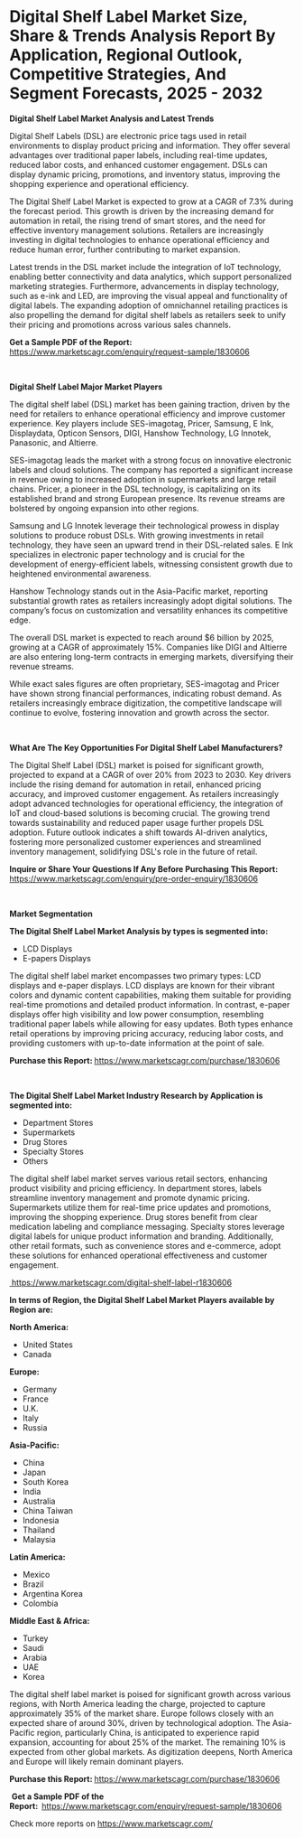 <p><h1>Digital Shelf Label Market Size, Share & Trends Analysis Report By Application, Regional Outlook, Competitive Strategies, And Segment Forecasts, 2025 - 2032</h1></p><p><strong>Digital Shelf Label Market Analysis and Latest Trends</strong></p>
<p><p>Digital Shelf Labels (DSL) are electronic price tags used in retail environments to display product pricing and information. They offer several advantages over traditional paper labels, including real-time updates, reduced labor costs, and enhanced customer engagement. DSLs can display dynamic pricing, promotions, and inventory status, improving the shopping experience and operational efficiency.</p><p>The Digital Shelf Label Market is expected to grow at a CAGR of 7.3% during the forecast period. This growth is driven by the increasing demand for automation in retail, the rising trend of smart stores, and the need for effective inventory management solutions. Retailers are increasingly investing in digital technologies to enhance operational efficiency and reduce human error, further contributing to market expansion. </p><p>Latest trends in the DSL market include the integration of IoT technology, enabling better connectivity and data analytics, which support personalized marketing strategies. Furthermore, advancements in display technology, such as e-ink and LED, are improving the visual appeal and functionality of digital labels. The expanding adoption of omnichannel retailing practices is also propelling the demand for digital shelf labels as retailers seek to unify their pricing and promotions across various sales channels.</p></p>
<p><strong>Get a Sample PDF of the Report:&nbsp;</strong> <a href="https://www.marketscagr.com/enquiry/request-sample/1830606?utm_campaign=2822&utm_medium=2&utm_source=Github&utm_content=ia&utm_term=28022025&utm_id=digital-shelf-label">https://www.marketscagr.com/enquiry/request-sample/1830606</a></p>
<p>&nbsp;</p>
<p><strong>Digital Shelf Label Major Market Players</strong></p>
<p><p>The digital shelf label (DSL) market has been gaining traction, driven by the need for retailers to enhance operational efficiency and improve customer experience. Key players include SES-imagotag, Pricer, Samsung, E Ink, Displaydata, Opticon Sensors, DIGI, Hanshow Technology, LG Innotek, Panasonic, and Altierre.</p><p>SES-imagotag leads the market with a strong focus on innovative electronic labels and cloud solutions. The company has reported a significant increase in revenue owing to increased adoption in supermarkets and large retail chains. Pricer, a pioneer in the DSL technology, is capitalizing on its established brand and strong European presence. Its revenue streams are bolstered by ongoing expansion into other regions.</p><p>Samsung and LG Innotek leverage their technological prowess in display solutions to produce robust DSLs. With growing investments in retail technology, they have seen an upward trend in their DSL-related sales. E Ink specializes in electronic paper technology and is crucial for the development of energy-efficient labels, witnessing consistent growth due to heightened environmental awareness.</p><p>Hanshow Technology stands out in the Asia-Pacific market, reporting substantial growth rates as retailers increasingly adopt digital solutions. The company’s focus on customization and versatility enhances its competitive edge.</p><p>The overall DSL market is expected to reach around $6 billion by 2025, growing at a CAGR of approximately 15%. Companies like DIGI and Altierre are also entering long-term contracts in emerging markets, diversifying their revenue streams.</p><p>While exact sales figures are often proprietary, SES-imagotag and Pricer have shown strong financial performances, indicating robust demand. As retailers increasingly embrace digitization, the competitive landscape will continue to evolve, fostering innovation and growth across the sector.</p></p>
<p>&nbsp;</p>
<p><strong>What Are The Key Opportunities For Digital Shelf Label Manufacturers?</strong></p>
<p><p>The Digital Shelf Label (DSL) market is poised for significant growth, projected to expand at a CAGR of over 20% from 2023 to 2030. Key drivers include the rising demand for automation in retail, enhanced pricing accuracy, and improved customer engagement. As retailers increasingly adopt advanced technologies for operational efficiency, the integration of IoT and cloud-based solutions is becoming crucial. The growing trend towards sustainability and reduced paper usage further propels DSL adoption. Future outlook indicates a shift towards AI-driven analytics, fostering more personalized customer experiences and streamlined inventory management, solidifying DSL's role in the future of retail.</p></p>
<p><strong>Inquire or Share Your Questions If Any Before Purchasing This Report:</strong> <a href="https://www.marketscagr.com/enquiry/pre-order-enquiry/1830606?utm_campaign=2822&utm_medium=2&utm_source=Github&utm_content=ia&utm_term=28022025&utm_id=digital-shelf-label">https://www.marketscagr.com/enquiry/pre-order-enquiry/1830606</a></p>
<p>&nbsp;</p>
<p><strong>Market Segmentation</strong></p>
<p><strong>The Digital Shelf Label Market Analysis by types is segmented into:</strong></p>
<p><ul><li>LCD Displays</li><li>E-papers Displays</li></ul></p>
<p><p>The digital shelf label market encompasses two primary types: LCD displays and e-paper displays. LCD displays are known for their vibrant colors and dynamic content capabilities, making them suitable for providing real-time promotions and detailed product information. In contrast, e-paper displays offer high visibility and low power consumption, resembling traditional paper labels while allowing for easy updates. Both types enhance retail operations by improving pricing accuracy, reducing labor costs, and providing customers with up-to-date information at the point of sale.</p></p>
<p><strong>Purchase this Report:&nbsp;</strong><a href="https://www.marketscagr.com/purchase/1830606?utm_campaign=2822&utm_medium=2&utm_source=Github&utm_content=ia&utm_term=28022025&utm_id=digital-shelf-label">https://www.marketscagr.com/purchase/1830606</a></p>
<p>&nbsp;</p>
<p><strong>The Digital Shelf Label Market Industry Research by Application is segmented into:</strong></p>
<p><ul><li>Department Stores</li><li>Supermarkets</li><li>Drug Stores</li><li>Specialty Stores</li><li>Others</li></ul></p>
<p><p>The digital shelf label market serves various retail sectors, enhancing product visibility and pricing efficiency. In department stores, labels streamline inventory management and promote dynamic pricing. Supermarkets utilize them for real-time price updates and promotions, improving the shopping experience. Drug stores benefit from clear medication labeling and compliance messaging. Specialty stores leverage digital labels for unique product information and branding. Additionally, other retail formats, such as convenience stores and e-commerce, adopt these solutions for enhanced operational effectiveness and customer engagement.</p></p>
<p><a href="https://www.marketscagr.com/digital-shelf-label-r1830606?utm_campaign=2822&utm_medium=2&utm_source=Github&utm_content=ia&utm_term=28022025&utm_id=digital-shelf-label">&nbsp;https://www.marketscagr.com/digital-shelf-label-r1830606</a></p>
<p><strong>In terms of Region, the Digital Shelf Label Market Players available by Region are:</strong></p>
<p>
    <p> <strong> North America: </strong>
        <ul>
            <li>United States</li>
            <li>Canada</li>
        </ul>
        </p> 
    <p> <strong> Europe: </strong>
        <ul>
            <li>Germany</li>
            <li>France</li>
            <li>U.K.</li>
            <li>Italy</li>
            <li>Russia</li>
        </ul>
        </p> 
    <p> <strong> Asia-Pacific: </strong>
        <ul>
            <li>China</li>
            <li>Japan</li>
            <li>South Korea</li>
            <li>India</li>
            <li>Australia</li>
            <li>China Taiwan</li>
            <li>Indonesia</li>
            <li>Thailand</li>
            <li>Malaysia</li>
        </ul>
        </p> 
    <p> <strong> Latin America: </strong>
        <ul>
            <li>Mexico</li>
            <li>Brazil</li>
            <li>Argentina Korea</li>
            <li>Colombia</li>
        </ul>
        </p> 
    <p> <strong> Middle East & Africa: </strong>
        <ul>
            <li>Turkey</li>
            <li>Saudi</li>
            <li>Arabia</li>
            <li>UAE</li>
            <li>Korea</li>
        </ul>
    </p>
    </p>
<p><p>The digital shelf label market is poised for significant growth across various regions, with North America leading the charge, projected to capture approximately 35% of the market share. Europe follows closely with an expected share of around 30%, driven by technological adoption. The Asia-Pacific region, particularly China, is anticipated to experience rapid expansion, accounting for about 25% of the market. The remaining 10% is expected from other global markets. As digitization deepens, North America and Europe will likely remain dominant players.</p></p>
<p><strong>Purchase this Report: </strong><a href="https://www.marketscagr.com/purchase/1830606?utm_campaign=2822&utm_medium=2&utm_source=Github&utm_content=ia&utm_term=28022025&utm_id=digital-shelf-label">https://www.marketscagr.com/purchase/1830606</a></p>
<p>&nbsp;<strong>Get a Sample PDF of the Report:&nbsp;&nbsp;</strong><a href="https://www.marketscagr.com/enquiry/request-sample/1830606?utm_campaign=2822&utm_medium=2&utm_source=Github&utm_content=ia&utm_term=28022025&utm_id=digital-shelf-label">https://www.marketscagr.com/enquiry/request-sample/1830606</a></p>
<p><strong></strong></p>
<p>Check more reports on <a href="https://www.marketscagr.com/?utm_campaign=2822&utm_medium=2&utm_source=Github&utm_content=ia&utm_term=28022025&utm_id=digital-shelf-label">https://www.marketscagr.com/</a></p>